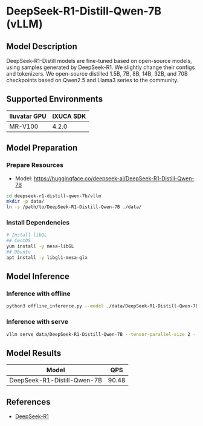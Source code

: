 # DeepSeek-R1-Distill-Qwen-7B (vLLM)

## Model Description

DeepSeek-R1-Distill models are fine-tuned based on open-source models, using samples generated by DeepSeek-R1. We
slightly change their configs and tokenizers.  We open-source distilled 1.5B, 7B, 8B, 14B, 32B, and 70B checkpoints
based on Qwen2.5 and Llama3 series to the community.

## Supported Environments

| Iluvatar GPU | IXUCA SDK |
|--------------|-----------|
| MR-V100      | 4.2.0     |

## Model Preparation

### Prepare Resources

- Model: <https://huggingface.co/deepseek-ai/DeepSeek-R1-Distill-Qwen-7B>

```bash
cd deepseek-r1-distill-qwen-7b/vllm
mkdir -p data/
ln -s /path/to/DeepSeek-R1-Distill-Qwen-7B ./data/
```

### Install Dependencies

```bash
# Install libGL
## CentOS
yum install -y mesa-libGL
## Ubuntu
apt install -y libgl1-mesa-glx
```

## Model Inference

### Inference with offline

```bash
python3 offline_inference.py --model ./data/DeepSeek-R1-Distill-Qwen-7B --max-tokens 256 -tp 1 --temperature 0.0 --max-model-len 3096
```

### Inference with serve

```bash
vllm serve data/DeepSeek-R1-Distill-Qwen-7B --tensor-parallel-size 2 --max-model-len 32768 --enforce-eager --trust-remote-code
```

## Model Results

| Model                       | QPS   |
|-----------------------------|-------|
| DeepSeek-R1-Distill-Qwen-7B | 90.48 |

## References

- [DeepSeek-R1](https://github.com/deepseek-ai/DeepSeek-R1)
